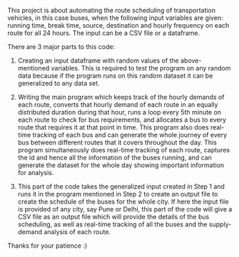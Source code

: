 This project is about automating the route scheduling of transportation vehicles, in this case buses, when the following input variables are given: 
running time, break time, source, destination and hourly frequency on each route for all 24 hours. The input can be a CSV file or a dataframe.

There are 3 major parts to this code:
1. Creating an input dataframe with random values of the above-mentioned variables. This is required to test the program on any random data
   because if the program runs on this random dataset it can be generalized to any data set.
   
2. Writing the main program which keeps track of the hourly demands of each route, converts that hourly demand of each route in an
   equally distributed duration during that hour, runs a loop every 5th minute on each route to check for bus requirements, and allocates a bus
   to every route that requires it at that point in time. This program also does real-time tracking of each bus and can generate the whole journey
   of every bus between different routes that it covers throughout the day. This program simultaneously does real-time tracking of each route,
   captures the id and hence all the information of the buses running, and can generate the dataset for the whole day showing important information for analysis.

3. This part of the code takes the generalized input created in Step 1 and runs it in the program mentioned in Step 2 to create an output file to create
   the schedule of the buses for the whole city. If here the input file is provided of any city, say Pune or Delhi, this part of the code will give a CSV file
   as an output file which will provide the details of the bus scheduling, as well as real-time tracking of all the buses and the supply-demand analysis of each route.
   
Thanks for your patience :)
